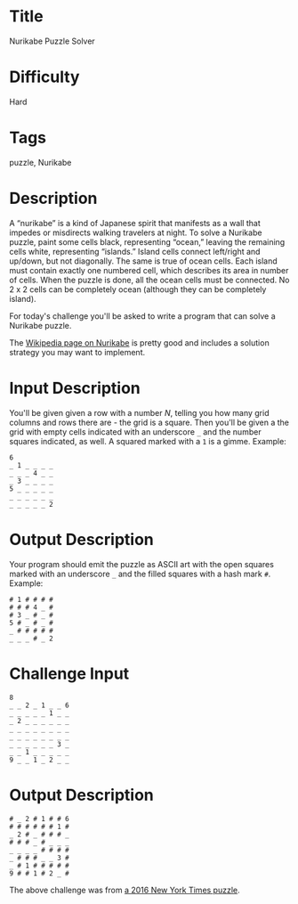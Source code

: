 # Title

Nurikabe Puzzle Solver 

# Difficulty

Hard

# Tags

puzzle, Nurikabe

# Description

A “nurikabe” is a kind of Japanese spirit that manifests as a wall that impedes or misdirects walking travelers at night. To solve a Nurikabe puzzle, paint some cells black, representing “ocean,” leaving the remaining cells white, representing “islands.” Island cells connect left/right and up/down, but not diagonally. The same is true of ocean cells. Each island must contain exactly one numbered cell, which describes its area in number of cells. When the puzzle is done, all the ocean cells must be connected. No 2 x 2 cells can be completely ocean (although they can be completely island).

For today's challenge you'll be asked to write a program that can solve a Nurikabe puzzle.

The [Wikipedia page on Nurikabe](https://en.wikipedia.org/wiki/Nurikabe_\(puzzle\)) is pretty good and includes a solution strategy you may want to implement. 

# Input Description

You'll be given given a row with a number *N*, telling you how many grid columns and rows there are - the grid is a square. Then you'll be given a the grid with empty cells indicated with an underscore `_` and the number squares indicated, as well. A squared marked with a `1` is a gimme. Example:

    6
    _ 1 _ _ _ _
    _ _ _ 4 _ _
    _ 3 _ _ _ _
    5 _ _ _ _ _
    _ _ _ _ _ _
    _ _ _ _ _ 2

# Output Description

Your program should emit the puzzle as ASCII art with the open squares marked with an underscore `_` and the filled squares with a hash mark `#`. Example:

    # 1 # # # #
    # # # 4 _ #
    # 3 _ # _ #
    5 # _ # _ #
    _ # # # # #
    _ _ _ # _ 2

# Challenge Input

    8
    _ _ 2 _ 1 _ _ 6
    _ _ _ _ _ 1 _ _ 
    _ 2 _ _ _ _ _ _
    _ _ _ _ _ _ _ _
    _ _ _ _ _ _ _ _
    _ _ _ _ _ _ 3 _ 
    _ _ 1 _ _ _ _ _
    9 _ _ 1 _ 2 _ _ 

# Output Description

    # _ 2 # 1 # # 6
    # # # # # # 1 #
    _ 2 # _ # # # _
    # # # _ # _ _ _
    _ _ _ _ # # # #
    _ # # # _ _ 3 #
    _ # 1 # # # # #
    9 # # 1 # 2 _ #

The above challenge was from [a 2016 New York Times puzzle](http://wordplay.blogs.nytimes.com/2016/01/18/finkel-the-switch/#more-104056).
